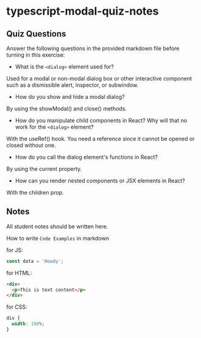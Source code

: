 # typescript-modal-quiz-notes

## Quiz Questions

Answer the following questions in the provided markdown file before turning in this exercise:

- What is the `<dialog>` element used for?

Used for a modal or non-modal dialog box or other interactive component such as a dismissible alert, inspector, or subwindow.

- How do you show and hide a modal dialog?

By using the showModal() and close() methods.

- How do you manipulate child components in React? Why will that no work for the `<dialog>` element?

With the useRef() hook. You need a reference since it cannot be opened or closed without one.

- How do you call the dialog element's functions in React?

By using the current property.

- How can you render nested components or JSX elements in React?

With the children prop.

## Notes

All student notes should be written here.

How to write `Code Examples` in markdown

for JS:

```javascript
const data = 'Howdy';
```

for HTML:

```html
<div>
  <p>This is text content</p>
</div>
```

for CSS:

```css
div {
  width: 100%;
}
```
